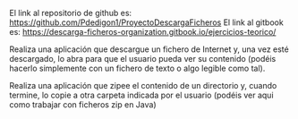 El link al repositorio de github es: https://github.com/Pdedigon1/ProyectoDescargaFicheros
El link al gitbook es: https://descarga-ficheros-organization.gitbook.io/ejercicios-teorico/


Realiza una aplicación que descargue un fichero de Internet y, una vez esté descargado, lo abra para que el usuario pueda ver su contenido (podéis hacerlo simplemente con un fichero de texto o algo legible como tal).

Realiza una aplicación que zipee el contenido de un directorio y, cuando termine, lo copie a otra carpeta indicada por el usuario (podéis ver aqui como trabajar con ficheros zip en Java)
